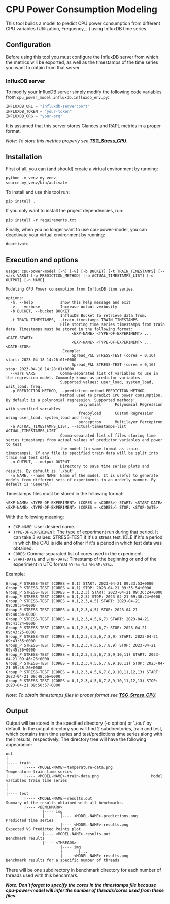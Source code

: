 # CPU Power Consumption Modeling

This tool builds a model to predict CPU power consumption from different CPU variables (Utilization, Frequency,...) using InfluxDB time series.

## Configuration

Before using this tool you must configure the InfluxDB server from which the metrics will be exported, as well as the timestamps of the time series you want to obtain from that server.

### InfluxDB server

To modify your InfluxDB server simply modify the following code variables from `cpu_power_model.influxdb.influxdb_env.py`:

```python
INFLUXDB_URL = "influxdb-server:port"
INFLUXDB_TOKEN = "your-token"
INFLUXDB_ORG = "your-org"
```

It is assumed that this server stores Glances and RAPL metrics in a proper format. 

*Note: To store this metrics properly see [**TSG_Stress_CPU**](git@github.com:TomeMD/TSG_StressCPU.git).*

## Installation

First of all, you can (and should) create a virtual environment by running:

```
python -m venv my_venv
source my_venv/bin/activate
```

To install and use this tool run:

```
pip install .
```

If you only want to install the project dependencies, run:

```
pip install -r requirements.txt
```

Finally, when you no longer want to use cpu-power-model, you can deactivate your virtual environment by running:

``` 
deactivate
```

## Execution and options

```shell
usage: cpu-power-model [-h] [-v] [-b BUCKET] [-t TRAIN_TIMESTAMPS] [--vars VARS] [-p PREDICTION_METHOD] [-a ACTUAL_TIMESTAMPS_LIST] [-o OUTPUT] [-n NAME]

Modeling CPU Power consumption from InfluxDB time series.

options:
  -h, --help            show this help message and exit
  -v, --verbose         Increase output verbosity
  -b BUCKET, --bucket BUCKET
                        InfluxDB Bucket to retrieve data from.
  -t TRAIN_TIMESTAMPS, --train-timestamps TRAIN_TIMESTAMPS
                        File storing time series timestamps from train data. Timestamps must be stored in the following format:
                             <EXP-NAME> <TYPE-OF-EXPERIMENT> ... <DATE-START>
                             <EXP-NAME> <TYPE-OF-EXPERIMENT> ... <DATE-STOP>
                         Example:
                             Spread_P&L STRESS-TEST (cores = 0,16) start: 2023-04-18 14:26:01+0000
                             Spread_P&L STRESS-TEST (cores = 0,16) stop: 2023-04-18 14:28:01+0000
  --vars VARS           Comma-separated list of variables to use in the regression model. Commonly known as predictor variables. 
                        Supported values: user_load, system_load, wait_load, freq.
  -p PREDICTION_METHOD, --prediction-method PREDICTION_METHOD
                        Method used to predict CPU power consumption. By default is a polynomial regression. Supported methods:
                                polynomial      Polynomial Regression with specified variables
                                freqbyload      Custom Regression using user_load, system_load and freq
                                perceptron      Multilayer Perceptron
  -a ACTUAL_TIMESTAMPS_LIST, --actual-timestamps-list ACTUAL_TIMESTAMPS_LIST
                        Comma-separated list of files storing time series timestamps from actual values of predictor variables and power to test
                        the model (in same format as train timestamps). If any file is specified train data will be split into train and test data.
  -o OUTPUT, --output OUTPUT
                        Directory to save time series plots and results. By default is './out'.
  -n NAME, --name NAME  Name of the model. It is useful to generate models from different sets of experiments in an orderly manner. By default is 'General'
```

Timestamps files must be stored in the following format:
```shell
<EXP-NAME> <TYPE-OF-EXPERIMENT> (CORES = <CORES>) START: <START-DATE>
<EXP-NAME> <TYPE-OF-EXPERIMENT> (CORES = <CORES>) STOP: <STOP-DATE>
```
With the following meaning:
- `EXP-NAME`: User desired name.
- `TYPE-OF-EXPERIMENT`: The type of experiment run during that period. It can take 3 values: STRESS-TEST if it's a stress test, IDLE if it's a period in which the CPU is idle and other if it's a period in which test data was obtained.
- `CORES`: Comma-separated list of cores used in the experiment.
- `START-DATE` and `STOP-DATE`: Timestamp of the beginning or end of the experiment in UTC format `%Y-%m-%d %H:%M:%S%z`.

Example:
```shell
Group_P STRESS-TEST (CORES = 0,1) START: 2023-04-21 09:33:53+0000
Group_P STRESS-TEST (CORES = 0,1) STOP: 2023-04-21 09:35:54+0000
Group_P STRESS-TEST (CORES = 0,1,2,3) START: 2023-04-21 09:36:24+0000
Group_P STRESS-TEST (CORES = 0,1,2,3) STOP: 2023-04-21 09:38:24+0000
Group_P STRESS-TEST (CORES = 0,1,2,3,4,5) START: 2023-04-21 09:38:54+0000
Group_P STRESS-TEST (CORES = 0,1,2,3,4,5) STOP: 2023-04-21 09:40:54+0000
Group_P STRESS-TEST (CORES = 0,1,2,3,4,5,6,7) START: 2023-04-21 09:41:24+0000
Group_P STRESS-TEST (CORES = 0,1,2,3,4,5,6,7) STOP: 2023-04-21 09:43:25+0000
Group_P STRESS-TEST (CORES = 0,1,2,3,4,5,6,7,8,9) START: 2023-04-21 09:43:55+0000
Group_P STRESS-TEST (CORES = 0,1,2,3,4,5,6,7,8,9) STOP: 2023-04-21 09:45:56+0000
Group_P STRESS-TEST (CORES = 0,1,2,3,4,5,6,7,8,9,10,11) START: 2023-04-21 09:46:26+0000
Group_P STRESS-TEST (CORES = 0,1,2,3,4,5,6,7,8,9,10,11) STOP: 2023-04-21 09:48:26+0000
Group_P STRESS-TEST (CORES = 0,1,2,3,4,5,6,7,8,9,10,11,12,13) START: 2023-04-21 09:48:56+0000
Group_P STRESS-TEST (CORES = 0,1,2,3,4,5,6,7,8,9,10,11,12,13) STOP: 2023-04-21 09:50:57+0000
```

*Note: To obtain timestamps files in proper format see [**TSG_Stress_CPU**](git@github.com:TomeMD/TSG_StressCPU.git).*

## Output

Output will be stored in the specified directory (-o option) or './out' by default. In the output directory you will find 2 subdirectories, train and test, which contains train time series and test/predictions time series along with their results, respectively. The directory tree will have the following appearance:

```shell
out
|
|---- train
|		|---- <MODEL-NAME>-temperature-data.png						Temperature train time series
|		|---- <MODEL-NAME>-train-data.png						Model variables train time series
|
|
|---- test
		|---- <MODEL-NAME>-results.out							Summary of the results obtained with all benchmarks.
		|---- <BENCHMARK>
				|---- img
				|		|---- <MODEL-NAME>-predictions.png		Predicted time series
                		|---- <MODEL-NAME>-results.png					Expected VS Predicted Points plot
				|---- <MODEL-NAME>-results.out					Benchmark results
				|---- <THREADS>
						|---- img
						|		|...
						|---- <MODEL-NAME>-results.png			Benchmark results for a specific number of threads
```

There will be one subdirectory in benchmark directory for each number of threads used with this benchmark. 

***Note: Don't forget to specify the cores in the timestamps file because cpu-power-model will infer the number of threads/cores used from these files.***

